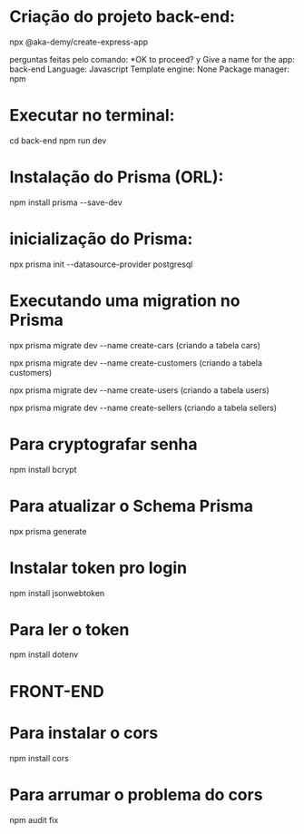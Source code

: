 # Criação do projeto back-end:
npx @aka-demy/create-express-app

perguntas feitas pelo comando:
*OK to proceed? y
Give a name for the app: back-end
Language: Javascript
Template engine: None
Package manager: npm

# Executar no terminal:
cd back-end
npm run dev

# Instalação do Prisma (ORL):
npm install prisma --save-dev

# inicialização do Prisma:
npx prisma init --datasource-provider postgresql

# Executando uma migration no Prisma 

npx prisma migrate dev --name create-cars (criando a tabela cars)

npx prisma migrate dev --name create-customers (criando a tabela customers)

npx prisma migrate dev --name create-users (criando a tabela users)

npx prisma migrate dev --name create-sellers (criando a tabela sellers)

# Para cryptografar senha
npm install bcrypt

# Para atualizar o Schema Prisma
npx prisma generate

# Instalar token pro login
npm install jsonwebtoken

# Para ler o token
npm install dotenv

# FRONT-END
# Para instalar o cors
npm install cors 

# Para arrumar o problema do cors
npm audit fix
